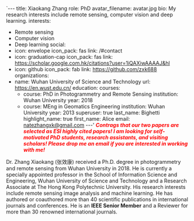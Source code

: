 `---
title: Xiaokang Zhang
role: PhD
avatar_filename: avatar.jpg
bio: My research interests include remote sensing, computer vision and deep
  learning.
interests:
  - Remote sensing
  - Computer vision
  - Deep learning
social:
  - icon: envelope
    icon_pack: fas
    link: /#contact
  - icon: graduation-cap
    icon_pack: fas
    link: https://scholar.google.com.hk/citations?user=1iQAXiwAAAAJ&hl
  - icon: github
    icon_pack: fab
    link: https://github.com/zxk688
organizations:
  - name: Wuhan University of Science and Technology
    url: https://en.wust.edu.cn/
education:
  courses:
    - course: PhD in Photogrammetry and Remote Sensing
      institution: Wuhan University
      year: 2018
    - course: MEng in Geomatics Engineering
      institution: Wuhan University
      year: 2013
superuser: true
last_name: Bighetti
highlight_name: true
first_name: Alice
email: natezhangxk@gmail.com
---'
***<font color="red"> Contrags that our two papers are selected as ESI highly cited papers! I am looking for self-motivated PhD students, research assistants, and visiting scholars! Please drop me an email if you are interested in working with me! </font>***

Dr. Zhang Xiaokang (张效康) received a Ph.D. degree in photogrammetry and remote sensing from Wuhan University in 2018. He is currently a specially appointed professor in the School of Information Science and Engineering, Wuhan University of Science and Technology and a Research Associate at The Hong Kong Polytechnic University. His research interests include remote sensing image analysis and machine learning. He has authored or coauthored more than 40 scientific publications in international journals and conferences. He is an **IEEE Senior Member** and a Reviewer for more than 30 renowned international journals.

